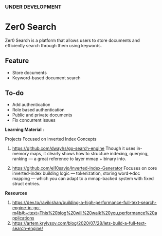 ### UNDER DEVELOPMENT ###

# Zer0 Search
Zer0 Search is a platform that allows users to store documents and efficiently search through them using keywords.

## Feature
- Store documents
- Keyword-based document search

## To-do
- Add authentication
- Role based authentication
- Public and private documents
- Fix concurrent issues

**Learning Material :**

Projects Focused on Inverted Index Concepts
1. https://github.com/dwayhs/go-search-engine
 Though it uses in-memory maps, it clearly shows how to structure indexing, querying, ranking — a great reference to layer mmap + binary into.

2. https://github.com/el10savio/Inverted-Index-Generator
Focuses on core inverted-index building logic — tokenization, storing word→doc mapping — which you can adapt to a mmap-backed system with fixed struct entries.

**Resources**

1. https://dev.to/ravikishan/building-a-high-performance-full-text-search-engine-in-go-m4b#:~:text=This%20blog%20will%20walk%20you,performance%20applications
2. https://artem.krylysov.com/blog/2020/07/28/lets-build-a-full-text-search-engine/